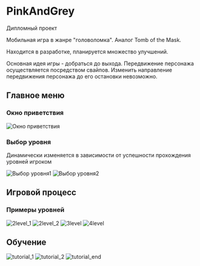 # PinkAndGrey
Дипломный проект

Мобильная игра в жанре "головоломка". Аналог Tomb of the Mask.

Находится в разработке, планируется множество улучшений.

Основная идея игры - добраться до выхода. Передвижение персонажа осуществляется посредством свайпов. Изменить направление передвижения персонажа до его остановки невозможно.

## Главное меню
### Окно приветствия
![Окно приветствия](https://i.imgur.com/OfJNqlm.png)

### Выбор уровня
Динамически изменяется в зависимости от успешности прохождения уровней игроком

![Выбор уровня1](https://i.imgur.com/BrctALp.png)
![Выбор уровня2](https://i.imgur.com/4x7w9HY.png)

## Игровой процесс
### Примеры уровней
![2level_1](https://i.imgur.com/0vnMPxZ.png)
![2level_2](https://i.imgur.com/XmDT1dx.png)
![3level](https://i.imgur.com/yBi37rs.png)
![4level](https://i.imgur.com/RrmyBiF.png)

## Обучение
![tutorial_1](https://i.imgur.com/RlaWaGB.png)
![tutorial_2](https://i.imgur.com/rYOBONJ.png)
![tutorial_end](https://i.imgur.com/40vEhGh.png)
